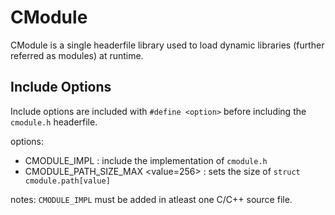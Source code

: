 # CModule
CModule is a single headerfile library used to load dynamic libraries (further referred as modules) at runtime.

## Include Options
Include options are included with `#define <option>` before including the `cmodule.h` headerfile.

options:
- CMODULE_IMPL                      : include the implementation of `cmodule.h`
- CMODULE_PATH_SIZE_MAX <value=256> : sets the size of `struct cmodule.path[value]`

notes:
`CMODULE_IMPL` must be added in atleast one C/C++ source file.
